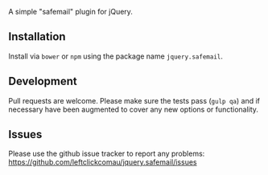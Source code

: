 A simple "safemail" plugin for jQuery.

## Installation

Install via `bower` or `npm` using the package name `jquery.safemail`.

## Development

Pull requests are welcome.  Please make sure the tests pass (`gulp qa`) and if necessary have been augmented to cover 
any new options or functionality.

## Issues

Please use the github issue tracker to report any problems: https://github.com/leftclickcomau/jquery.safemail/issues
